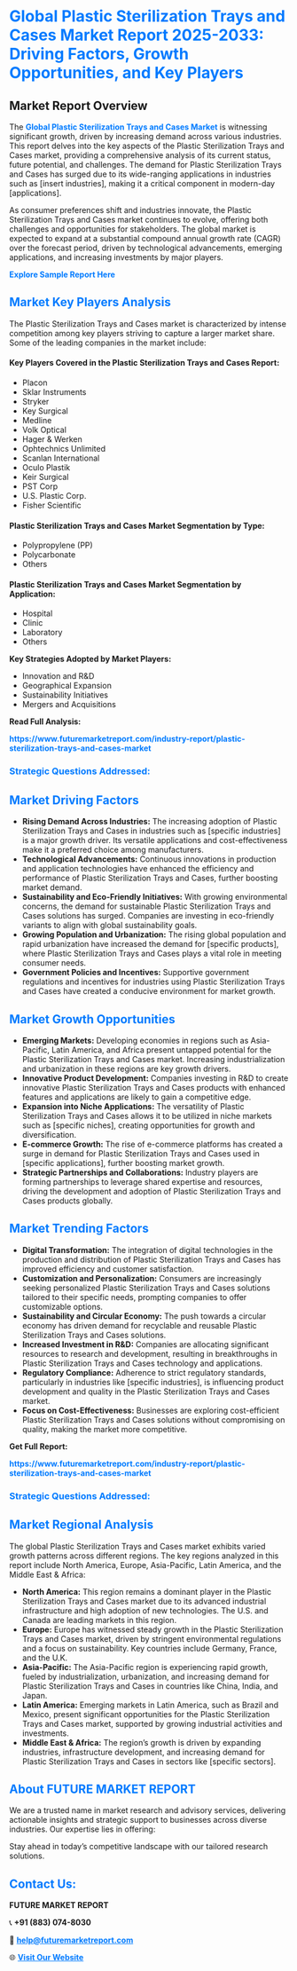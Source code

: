 <h1 style="color: #007BFF;">Global Plastic Sterilization Trays and Cases Market Report 2025-2033: Driving Factors, Growth Opportunities, and Key Players</h1>

<section id="overview">
<h2>Market Report Overview</h2>
<p>The <a href="https://www.futuremarketreport.com/industry-report/plastic-sterilization-trays-and-cases-market" style="color: #007BFF; text-decoration: none;"><strong>Global Plastic Sterilization Trays and Cases Market</strong></a> is witnessing significant growth, driven by increasing demand across various industries. This report delves into the key aspects of the Plastic Sterilization Trays and Cases market, providing a comprehensive analysis of its current status, future potential, and challenges. The demand for Plastic Sterilization Trays and Cases has surged due to its wide-ranging applications in industries such as [insert industries], making it a critical component in modern-day [applications].</p>
<p>As consumer preferences shift and industries innovate, the Plastic Sterilization Trays and Cases market continues to evolve, offering both challenges and opportunities for stakeholders. The global market is expected to expand at a substantial compound annual growth rate (CAGR) over the forecast period, driven by technological advancements, emerging applications, and increasing investments by major players.</p>
</section>

<section id="overview">
<p><a href="https://www.futuremarketreport.com/request-sample/reportId=77638" style="color: #007BFF; text-decoration: none;"><strong>Explore Sample Report Here</strong></a></p>
</section>

<section id="key-players">
<h2 style="color: #007BFF;">Market Key Players Analysis</h2>
<p>The Plastic Sterilization Trays and Cases market is characterized by intense competition among key players striving to capture a larger market share. Some of the leading companies in the market include:</p>
<h4>Key Players Covered in the Plastic Sterilization Trays and Cases Report:</h4>
<ul><li>Placon</li><li>Sklar Instruments</li><li>Stryker</li><li>Key Surgical</li><li>Medline</li><li>Volk Optical</li><li>Hager &amp; Werken</li><li>Ophtechnics Unlimited</li><li>Scanlan International</li><li>Oculo Plastik</li><li>Keir Surgical</li><li>PST Corp</li><li>U.S. Plastic Corp.</li><li>Fisher Scientific</li></ul>
<h4>Plastic Sterilization Trays and Cases Market Segmentation by Type:</h4>
<ul><li>Polypropylene (PP)</li><li>Polycarbonate</li><li>Others</li></ul>

<h4>Plastic Sterilization Trays and Cases Market Segmentation by Application:</h4>
<ul><li>Hospital</li><li>Clinic</li><li>Laboratory</li><li>Others</li></ul>
<p><strong>Key Strategies Adopted by Market Players:</strong></p>
<ul>
<li>Innovation and R&D</li>
<li>Geographical Expansion</li>
<li>Sustainability Initiatives</li>
<li>Mergers and Acquisitions</li>
</ul>
</section>

<section>
<p><strong>Read Full Analysis: </strong></p><a href="https://www.futuremarketreport.com/industry-report/plastic-sterilization-trays-and-cases-market" style="color: #007BFF; text-decoration: none;"><strong>https://www.futuremarketreport.com/industry-report/plastic-sterilization-trays-and-cases-market</strong></a>
<h3 style="color: #007BFF;">Strategic Questions Addressed:</h3>
</section>

<section id="driving-factors">
<h2 style="color: #007BFF;">Market Driving Factors</h2>
<ul>
<li><strong>Rising Demand Across Industries:</strong> The increasing adoption of Plastic Sterilization Trays and Cases in industries such as [specific industries] is a major growth driver. Its versatile applications and cost-effectiveness make it a preferred choice among manufacturers.</li>
<li><strong>Technological Advancements:</strong> Continuous innovations in production and application technologies have enhanced the efficiency and performance of Plastic Sterilization Trays and Cases, further boosting market demand.</li>
<li><strong>Sustainability and Eco-Friendly Initiatives:</strong> With growing environmental concerns, the demand for sustainable Plastic Sterilization Trays and Cases solutions has surged. Companies are investing in eco-friendly variants to align with global sustainability goals.</li>
<li><strong>Growing Population and Urbanization:</strong> The rising global population and rapid urbanization have increased the demand for [specific products], where Plastic Sterilization Trays and Cases plays a vital role in meeting consumer needs.</li>
<li><strong>Government Policies and Incentives:</strong> Supportive government regulations and incentives for industries using Plastic Sterilization Trays and Cases have created a conducive environment for market growth.</li>
</ul>
</section>

<section id="growth-opportunities">
<h2 style="color: #007BFF;">Market Growth Opportunities</h2>
<ul>
<li><strong>Emerging Markets:</strong> Developing economies in regions such as Asia-Pacific, Latin America, and Africa present untapped potential for the Plastic Sterilization Trays and Cases market. Increasing industrialization and urbanization in these regions are key growth drivers.</li>
<li><strong>Innovative Product Development:</strong> Companies investing in R&D to create innovative Plastic Sterilization Trays and Cases products with enhanced features and applications are likely to gain a competitive edge.</li>
<li><strong>Expansion into Niche Applications:</strong> The versatility of Plastic Sterilization Trays and Cases allows it to be utilized in niche markets such as [specific niches], creating opportunities for growth and diversification.</li>
<li><strong>E-commerce Growth:</strong> The rise of e-commerce platforms has created a surge in demand for Plastic Sterilization Trays and Cases used in [specific applications], further boosting market growth.</li>
<li><strong>Strategic Partnerships and Collaborations:</strong> Industry players are forming partnerships to leverage shared expertise and resources, driving the development and adoption of Plastic Sterilization Trays and Cases products globally.</li>
</ul>
</section>

<section id="trending-factors">
<h2 style="color: #007BFF;">Market Trending Factors</h2>
<ul>
<li><strong>Digital Transformation:</strong> The integration of digital technologies in the production and distribution of Plastic Sterilization Trays and Cases has improved efficiency and customer satisfaction.</li>
<li><strong>Customization and Personalization:</strong> Consumers are increasingly seeking personalized Plastic Sterilization Trays and Cases solutions tailored to their specific needs, prompting companies to offer customizable options.</li>
<li><strong>Sustainability and Circular Economy:</strong> The push towards a circular economy has driven demand for recyclable and reusable Plastic Sterilization Trays and Cases solutions.</li>
<li><strong>Increased Investment in R&D:</strong> Companies are allocating significant resources to research and development, resulting in breakthroughs in Plastic Sterilization Trays and Cases technology and applications.</li>
<li><strong>Regulatory Compliance:</strong> Adherence to strict regulatory standards, particularly in industries like [specific industries], is influencing product development and quality in the Plastic Sterilization Trays and Cases market.</li>
<li><strong>Focus on Cost-Effectiveness:</strong> Businesses are exploring cost-efficient Plastic Sterilization Trays and Cases solutions without compromising on quality, making the market more competitive.</li>
</ul>
</section>

<section>
<p><strong>Get Full Report: </strong></p><a href="https://www.futuremarketreport.com/industry-report/plastic-sterilization-trays-and-cases-market" style="color: #007BFF; text-decoration: none;"><strong>https://www.futuremarketreport.com/industry-report/plastic-sterilization-trays-and-cases-market</strong></a>
<h3 style="color: #007BFF;">Strategic Questions Addressed:</h3>
</section>


<section id="regional-analysis">
<h2 style="color: #007BFF;">Market Regional Analysis</h2>
<p>The global Plastic Sterilization Trays and Cases market exhibits varied growth patterns across different regions. The key regions analyzed in this report include North America, Europe, Asia-Pacific, Latin America, and the Middle East & Africa:</p>
<ul>
<li><strong>North America:</strong> This region remains a dominant player in the Plastic Sterilization Trays and Cases market due to its advanced industrial infrastructure and high adoption of new technologies. The U.S. and Canada are leading markets in this region.</li>
<li><strong>Europe:</strong> Europe has witnessed steady growth in the Plastic Sterilization Trays and Cases market, driven by stringent environmental regulations and a focus on sustainability. Key countries include Germany, France, and the U.K.</li>
<li><strong>Asia-Pacific:</strong> The Asia-Pacific region is experiencing rapid growth, fueled by industrialization, urbanization, and increasing demand for Plastic Sterilization Trays and Cases in countries like China, India, and Japan.</li>
<li><strong>Latin America:</strong> Emerging markets in Latin America, such as Brazil and Mexico, present significant opportunities for the Plastic Sterilization Trays and Cases market, supported by growing industrial activities and investments.</li>
<li><strong>Middle East & Africa:</strong> The region’s growth is driven by expanding industries, infrastructure development, and increasing demand for Plastic Sterilization Trays and Cases in sectors like [specific sectors].</li>
</ul>
</section>

<footer>
<h2 style="color: #007BFF;">About FUTURE MARKET REPORT</h2>
<p>We are a trusted name in market research and advisory services, delivering actionable insights and strategic support to businesses across diverse industries. Our expertise lies in offering:</p>

<p>Stay ahead in today’s competitive landscape with our tailored research solutions.</p>

<h2 style="color: #007BFF;">Contact Us:</h2>
<p><strong>FUTURE MARKET REPORT</strong></p>
<p>📞 <strong>+91 (883) 074-8030</strong></p>
<p>📧 <strong><a href="mailto:help@futuremarketreport.com" style="color: #007BFF;">help@futuremarketreport.com</a></strong></p>
<p>🌐 <strong><a href="https://www.futuremarketreport.com/" style="color: #007BFF;">Visit Our Website</a></strong></p>
</footer>